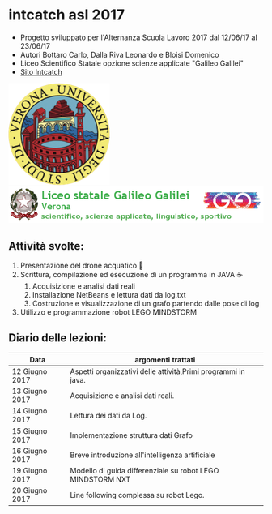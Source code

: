 # intcatch asl 2017
- Progetto sviluppato per l'Alternanza Scuola Lavoro 2017 dal 12/06/17 al 23/06/17
- Autori Bottaro Carlo, Dalla Riva Leonardo e Bloisi Domenico
- Liceo Scientifico Statale opzione scienze applicate  "Galileo Galilei"
- [Sito Intcatch](http://intcatch.eu/)


![Univr Logo](/images/logoUnivr.png) ![Galileo Galilei Logo](/images/logoGG.png)

## Attività svolte:

1. Presentazione del drone acquatico :speedboat:
1. Scrittura, compilazione ed esecuzione di un programma in JAVA :coffee:
    1. Acquisizione e analisi dati reali
    1. Installazione NetBeans e lettura dati da log.txt
    1. Costruzione e visualizzazione di un grafo partendo dalle pose di log
1. Utilizzo e programmazione robot LEGO MINDSTORM 

## Diario delle lezioni:

Data | argomenti trattati
------------ | -------------
12 Giugno 2017 | Aspetti organizzativi delle attività,Primi programmi in java.
13 Giugno 2017 | Acquisizione e analisi dati reali.
14 Giugno 2017 | Lettura dei dati da Log.
15 Giugno 2017 | Implementazione struttura dati Grafo
16 Giugno 2017 | Breve introduzione all'intelligenza artificiale 
19 Giugno 2017 | Modello di guida differenziale su robot LEGO MINDSTORM NXT
20 Giugno 2017 | Line following complessa su robot Lego.
